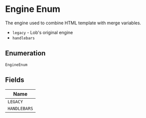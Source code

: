 
# Engine Enum

The engine used to combine HTML template with merge variables.

* `legacy` - Lob's original engine
* `handlebars`

## Enumeration

`EngineEnum`

## Fields

| Name |
|  --- |
| `LEGACY` |
| `HANDLEBARS` |

